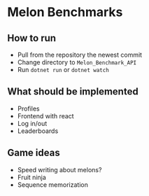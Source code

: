 # Melon Benchmarks

## How to run

- Pull from the repository the newest commit
- Change directory to `Melon_Benchmark_API`
- Run `dotnet run` or `dotnet watch` 

## What should be implemented

- Profiles
- Frontend with react 
- Log in/out
- Leaderboards

## Game ideas
- Speed writing about melons?
- Fruit ninja
- Sequence memorization

